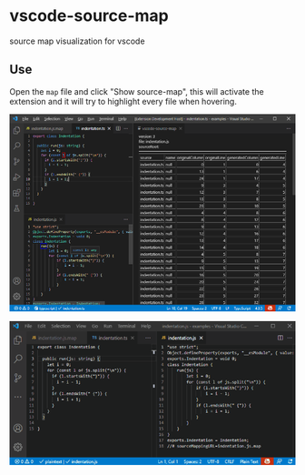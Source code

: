 # vscode-source-map

source map visualization for vscode

## Use
Open the `map` file and click "Show source-map", this will activate the extension and it will try to highlight every file when hovering.

![screenshot](https://raw.githubusercontent.com/larshp/vscode-source-map/main/img/screenshot_20210801.png)

![hover](https://raw.githubusercontent.com/larshp/vscode-source-map/main/img/hover_20210801.gif)